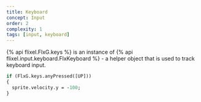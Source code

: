 ```yaml
---
title: Keyboard
concept: Input
order: 2
complexity: 1
tags: [input, keyboard]
---
```

{% api flixel.FlxG.keys %} is an instance of {% api flixel.input.keyboard.FlxKeyboard %} - a helper object that is used to track keyboard input.


```haxe
if (FlxG.keys.anyPressed([UP]))
{
  sprite.velocity.y = -100;
}
```
